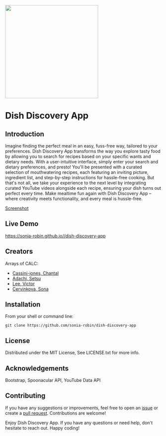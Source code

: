 
  <img src="assets/css/images/dish-discovery-logo-no-bk-275.png" width="300"/> 

# Dish Discovery App

## Introduction
Imagine finding the perfect meal in an easy, fuss-free way, tailored to your preferences. Dish Discovery App transforms the way you explore tasty food by allowing you to search for recipes based on your specific wants and dietary needs. With a user-intuitive interface, simply enter your search and dietary preferences, and presto! You'll be presented with a curated selection of mouthwatering recipes, each featuring an inviting picture, ingredient list, and step-by-step instructions for hassle-free cooking. But that's not all, we take your experience to the next level by integrating curated YouTube videos alongside each recipe, ensuring your dish turns out perfect every time. Make mealtime fun again with Dish Discovery App – where creativity meets functionality, and every meal is hussle-free.

[Screenshot](https://github.com/sonia-robin/dish-discovery-app/assets/dish-discovery-screenshot)

## Live Demo
https://sonia-robin.github.io//dish-discovery-app

## Creators
Arrays of CALC:
- [Cassini-jones, Chantal](https://github.com/chantalcassinijones)
- [Adachi, Setsu](https://github.com/Setsu-Adachi)
- [Lee, Victor](https://github.com/vlee109)
- [Cervinkova, Sona](https://github.com/sonia-robin)

## Installation
From your shell or command line:
```console
git clone https://github.com/sonia-robin/dish-discovery-app
```
## License
Distributed under the MIT License, See LICENSE.txt for more info.

## Acknowledgements
Bootstrap,  Spoonacular API, YouTube Data API

## Contributing
If you have any suggestions or improvements, feel free to open an [issue](https://github.com/sonia-robin/dish-discovery-app/issues) or create a [pull request](https://github.com/sonia-robin/dish-discovery-app/pulls). Contributions are welcome!

Enjoy Dish Discovery App. If you have any questions or need help, don't hesitate to reach out. Happy coding!
